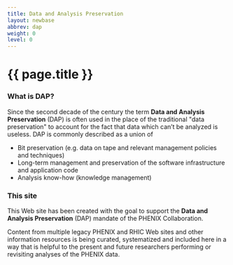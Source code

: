 ```yaml
---
title: Data and Analysis Preservation
layout: newbase
abbrev: dap
weight: 0
level: 0
---
```

# {{ page.title }}

### What is DAP?
Since the second decade of the century the term **Data and Analysis Preservation** (DAP)
is often used in the place of the traditional "data preservation" to account for
the fact that data which can’t be analyzed is useless. DAP is commonly described as a union of
* Bit preservation (e.g. data on tape and relevant management policies and techniques)
* Long-term management and preservation of the software infrastructure and application code
* Analysis know-how (knowledge management)

### This site
This Web site has been created with the goal to support the **Data and Analysis Preservation** (DAP)
mandate of the PHENIX Collaboration.

Content from multiple legacy PHENIX and RHIC Web sites and other
information resources is being curated, systematized and included here in a way that is helpful
to the present and future researchers performing or revisiting analyses of the PHENIX data.

